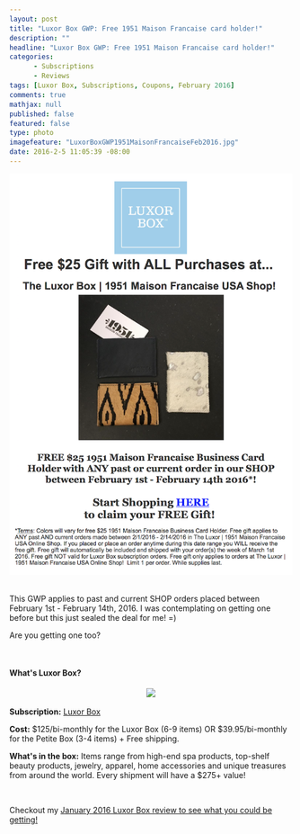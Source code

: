 ```yaml
---
layout: post
title: "Luxor Box GWP: Free 1951 Maison Francaise card holder!"
description: ""
headline: "Luxor Box GWP: Free 1951 Maison Francaise card holder!"
categories: 
      - Subscriptions
      - Reviews
tags: [Luxor Box, Subscriptions, Coupons, February 2016]
comments: true
mathjax: null
published: false
featured: false
type: photo
imagefeature: "LuxorBoxGWP1951MaisonFrancaiseFeb2016.jpg"
date: 2016-2-5 11:05:39 -08:00
---
```


<center><a href="http://www.luxorbox.com/#!become-a-member/cjg9" target="_blank">
<img src="/images/LuxorBoxGWP1951MaisonFrancaiseFeb2016.png" border="0" style="border:none;max-width:100%;" />
</a></center>
<br>

<p>This GWP applies to past and current SHOP orders placed between February 1st - February 14th, 2016. I was contemplating on getting one before but this just sealed the deal for me! =)</p>

<p>Are you getting one too?</p>

<br>

<H4>What's Luxor Box?</H4>
<center><a href="http://www.luxorbox.com/#!become-a-member/cjg9" target="_blank">
<img src="/images/LuxorBox.jpg" border="0" style="border:none;max-width:100%;" />
</a></center>
<p><b>Subscription:</b> <a href="http://www.luxorbox.com/#!become-a-member/cjg9" target="_blank">Luxor Box</a></p>
<p><b>Cost:</b> $125/bi-monthly for the Luxor Box (6-9 items) OR $39.95/bi-monthly for the Petite Box (3-4 items) + Free shipping.</p>
<p><b>What's in the box:</b> Items range from high-end spa products, top-shelf beauty products, jewelry, apparel, home accessories and unique treasures from around the world. Every shipment will have a $275+ value!</p>

<br>

<p>Checkout my <a href="http://whatsupmailbox.com/subscriptions/reviews/Luxor-Box-Subscription-January-2016-Review" target="_blank">January 2016 Luxor Box review to see what you could be getting!</p>
